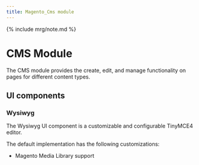 ```yaml
---
title: Magento_Cms module
---
```


{% include mrg/note.md %}

# CMS Module

The CMS module provides the create, edit, and manage functionality on pages for different content types.

## UI components

### Wysiwyg

The Wysiwyg UI component is a customizable and configurable TinyMCE4 editor.

The default implementation has the following customizations:

* Magento Media Library support

